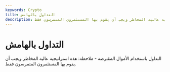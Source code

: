 ```yaml
---
keywords: Crypto
title: التداول بالهامش
description: التداول بالهامش. التداول باستخدام الأموال المقترضة - ملاحظة: هذه استراتيجية عالية المخاطر ويجب أن يقوم بها المستثمرون المتمرسون فقط.
---
```


# التداول بالهامش
التداول باستخدام الأموال المقترضة - ملاحظة: هذه استراتيجية عالية المخاطر ويجب أن يقوم بها المستثمرون المتمرسون فقط.

